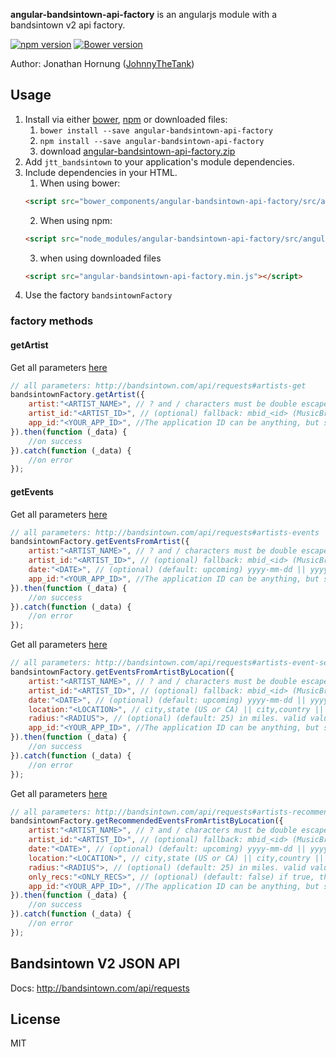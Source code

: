 **angular-bandsintown-api-factory** is an angularjs module with a bandsintown v2 api factory.

[![npm version](https://badge.fury.io/js/angular-bandsintown-api-factory.png)](https://badge.fury.io/js/angular-bandsintown-api-factory)
[![Bower version](https://badge.fury.io/bo/angular-bandsintown-api-factory.png)](https://badge.fury.io/bo/angular-bandsintown-api-factory)

Author: Jonathan Hornung ([JohnnyTheTank](https://github.com/JohnnyTheTank))

## Usage
1. Install via either [bower](http://bower.io/), [npm](https://www.npmjs.com/) or downloaded files:
    1. `bower install --save angular-bandsintown-api-factory`
    2. `npm install --save angular-bandsintown-api-factory`
    3. download [angular-bandsintown-api-factory.zip](https://github.com/JohnnyTheTank/angular-bandsintown-api-factory/zipball/master)
2. Add `jtt_bandsintown` to your application's module dependencies.
3. Include dependencies in your HTML.
    1. When using bower:
    ```html
    <script src="bower_components/angular-bandsintown-api-factory/src/angular-bandsintown-api-factory.min.js"></script>
    ```
    2. When using npm:
    ```html
    <script src="node_modules/angular-bandsintown-api-factory/src/angular-bandsintown-api-factory.min.js"></script>
    ```
    3. when using downloaded files
    ```html
    <script src="angular-bandsintown-api-factory.min.js"></script>
    ```
4. Use the factory `bandsintownFactory`


### factory methods

#### getArtist
Get all parameters [here](http://bandsintown.com/api/requests#artists-get)
```js
// all parameters: http://bandsintown.com/api/requests#artists-get
bandsintownFactory.getArtist({
    artist:"<ARTIST_NAME>", // ? and / characters must be double escaped. Artists such as "AC/DC" will end up as "AC%252FDC"
    artist_id:"<ARTIST_ID>", // (optional) fallback: mbid_<id> (MusicBrainz ID), fbid_<id> (Facebook Page ID)
    app_id:"<YOUR_APP_ID>", //The application ID can be anything, but should be a word that describes your application or company.
}).then(function (_data) {
    //on success
}).catch(function (_data) {
    //on error
});
```

#### getEvents
Get all parameters [here](http://bandsintown.com/api/requests#artists-events)
```js
// all parameters: http://bandsintown.com/api/requests#artists-events
bandsintownFactory.getEventsFromArtist({
    artist:"<ARTIST_NAME>", // ? and / characters must be double escaped. Artists such as "AC/DC" will end up as "AC%252FDC"
    artist_id:"<ARTIST_ID>", // (optional) fallback: mbid_<id> (MusicBrainz ID), fbid_<id> (Facebook Page ID)
    date:"<DATE>", // (optional) (default: upcoming) yyyy-mm-dd || yyyy-mm-dd,yyyy-mm-dd (inclusive range) || upcoming || all
    app_id:"<YOUR_APP_ID>", //The application ID can be anything, but should be a word that describes your application or company.
}).then(function (_data) {
    //on success
}).catch(function (_data) {
    //on error
});
```

Get all parameters [here](http://bandsintown.com/api/requests#artists-event-search)
```js
// all parameters: http://bandsintown.com/api/requests#artists-event-search
bandsintownFactory.getEventsFromArtistByLocation({
    artist:"<ARTIST_NAME>", // ? and / characters must be double escaped. Artists such as "AC/DC" will end up as "AC%252FDC"
    artist_id:"<ARTIST_ID>", // (optional) fallback: mbid_<id> (MusicBrainz ID), fbid_<id> (Facebook Page ID)
    date:"<DATE>", // (optional) (default: upcoming) yyyy-mm-dd || yyyy-mm-dd,yyyy-mm-dd (inclusive range) || upcoming || all
    location:"<LOCATION>", // city,state (US or CA) || city,country || lat,lon || ip address
    radius:"<RADIUS">, // (optional) (default: 25) in miles. valid values: 0-150
    app_id:"<YOUR_APP_ID>", //The application ID can be anything, but should be a word that describes your application or company.
}).then(function (_data) {
    //on success
}).catch(function (_data) {
    //on error
});
```

Get all parameters [here](http://bandsintown.com/api/requests#artists-recommended-events)
```js
// all parameters: http://bandsintown.com/api/requests#artists-recommended-events
bandsintownFactory.getRecommendedEventsFromArtistByLocation({
    artist:"<ARTIST_NAME>", // ? and / characters must be double escaped. Artists such as "AC/DC" will end up as "AC%252FDC"
    artist_id:"<ARTIST_ID>", // (optional) fallback: mbid_<id> (MusicBrainz ID), fbid_<id> (Facebook Page ID)
    date:"<DATE>", // (optional) (default: upcoming) yyyy-mm-dd || yyyy-mm-dd,yyyy-mm-dd (inclusive range) || upcoming || all
    location:"<LOCATION>", // city,state (US or CA) || city,country || lat,lon || ip address
    radius:"<RADIUS">, // (optional) (default: 25) in miles. valid values: 0-150
    only_recs:"<ONLY_RECS>", // (optional) (default: false) if true, the response will only include matching events for artists similar to the specified artist. if false, the response may also include matching events for the specified artist.
    app_id:"<YOUR_APP_ID>", //The application ID can be anything, but should be a word that describes your application or company.
}).then(function (_data) {
    //on success
}).catch(function (_data) {
    //on error
});
```

## Bandsintown V2 JSON API
Docs: http://bandsintown.com/api/requests


## License

MIT